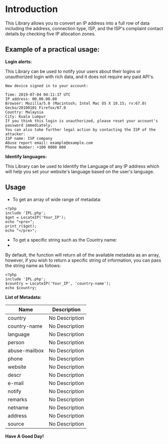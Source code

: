 # Introduction

This Library allows you to convert an IP address into a full row of data including the address, connection type, ISP, and the ISP's complaint contact details by checking five IP allocation zones.

Example of a practical usage:
------------------------------------------
**Login alerts:**

This Library can be used to notify your users about their logins or unauthorized login with rich data, and it does not require any paid API's.

```
New device signed in to your account:

Time: 2019-07-04 04:11:37 UTC
IP address: 00.00.00.00
Browser: Mozilla/5.0 (Macintosh; Intel Mac OS X 10.15; rv:67.0) Gecko/20100101 Firefox/67.0
Country: Malaysia
City: Kuala Lumpur
If you think this login is unauthorized, please reset your account's password immediately. 
You can also take further legal action by contacting the ISP of the attacker:
ISP name: ISP company
Abuse report email: example@example.com
Phone Number: +100 0000 000
```
**Identify languages:**

This Library can be used to Identify the Language of any IP address which will help you set your website's language based on the user's language.

Usage
------------------------------------------
- To get an array of wide range of metadata:
```
<?php 
include 'IPL.php';
$get = LocateIP('Your_IP');
echo "<pre>";
print_r($get);
echo "</pre>";
```
- To get a specific string such as the Country name:
- 
By default, the function will return all of the available metadata as an array, however, if you wish to return a specific string of information, you can pass the string name as follows:

```
<?php 
include 'IPL.php';
$country = LocateIP('Your_IP', 'country-name');
echo $country;
```
**List of Metadata:**

| Name                                   | Description        |
| ----------------------------------------- | -------------------------------------------------------------- |    
| country                                   | No Description        |
| country-name                                   | No Description        |
| language                                   | No Description        |
| person                                   | No Description        |
| abuse-mailbox                                   | No Description        |
| phone                                   | No Description        |
| website                                   | No Description        |
| descr                                   | No Description        |
| e-mail                                   | No Description        |
| notify                                   | No Description        |
| remarks                                   | No Description        |
| netname                                   | No Description        |
| address                                   | No Description        |
| source                                   | No Description        |


**Have A Good Day!**
